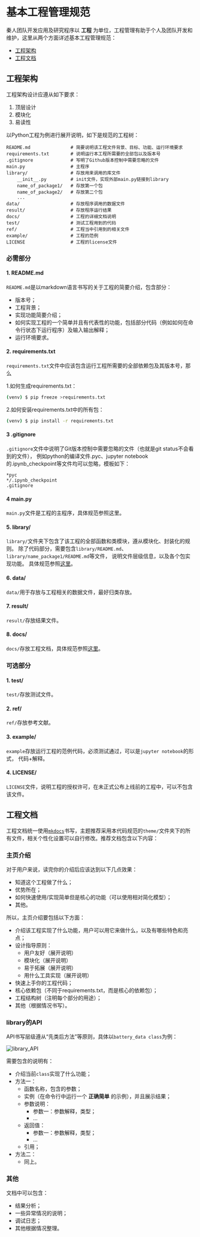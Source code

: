 # 基本工程管理规范

秦人团队开发应用及研究程序以 __工程__ 为单位，工程管理有助于个人及团队开发和维护，这里从两个方面详述基本工程管理规范：

+ [工程架构](#_2)
+ [工程文档](#_5)

## 工程架构

工程架构设计应遵从如下要求：

1. 顶层设计
2. 模块化
3. 易读性

以Python工程为例进行展开说明，如下是规范的工程树：

```
README.md 				# 简要说明该工程文件背景、目标、功能、运行环境要求
requirements.txt 		# 说明运行本工程所需要的全部包以及版本号
.gitignore				# 写明了Github版本控制中需要忽略的文件
main.py 				# 主程序
library/				# 存放用来调用的库文件
	__init__.py 		# init文件，实现外部main.py链接到library
	name_of_package1/ 	# 存放第一个包
	name_of_package2/	# 存放第二个包
	...
data/					# 存放程序调用的数据文件
result/					# 存放程序运行结果
docs/ 					# 工程的详细文档说明
test/ 					# 测试工程用到的代码
ref/ 					# 工程当中引用到的相关文件
example/				# 工程的范例
LICENSE					# 工程的license文件
```

### 必需部分

#### 1. README.md

```README.md```是以markdown语言书写的关于工程的简要介绍，包含部分：

+ 版本号；
+ 工程背景；
+ 实现功能简要介绍；
+ 如何实现工程的一个简单并且有代表性的功能，包括部分代码（例如如何在命令行状态下运行程序）及输入输出解释；
+ 运行环境要求。

#### 2. requirements.txt

```requirements.txt```文件中应该包含运行工程所需要的全部依赖包及其版本号，那么

1.如何生成requirements.txt：
```bash
(venv) $ pip freeze >requirements.txt
```
2.如何安装requirements.txt中的所有包：
```bash
(venv) $ pip install -r requirements.txt
```

#### 3 .gitignore

```.gitignore```文件中说明了Git版本控制中需要忽略的文件（也就是git status不会看到的文件），
例如python的编译文件.pyc、jupyter notebook的.ipynb_checkpoint等文件均可以忽略，模板如下：

```
*pyc
*/.ipynb_checkpoint
.gitignore
```

#### 4 main.py

```main.py```文件是工程的主程序，具体规范参照这里。

#### 5. library/

```library/```文件夹下包含了该工程的全部函数和类模块，遵从模块化、封装化的规则。
除了代码部分，需要包含```library/README.md```、```library/name_package1/README.md```等文件，
说明文件层级信息，以及各个包实现功能。
具体规范参照[这里](#libraryapi)。

#### 6. data/

```data/```用于存放与工程相关的数据文件，最好归类存放。

#### 7. result/

```result/```存放结果文件。

#### 8. docs/

```docs/```存放工程文档，具体规范参照[这里](#_5)。

### 可选部分

#### 1. test/

```test/```存放测试文件。

#### 2. ref/

```ref/```存放参考文献。

#### 3. example/

```example```存放运行工程的范例代码，必须测试通过，可以是```jupyter notebook```的形式，
代码+解释。

#### 4. LICENSE/

```LICENSE```文件，说明工程的授权许可，在未正式公布上线前的工程中，可以不包含该文件。

## 工程文档

工程文档统一使用[```mkdocs```](https://www.mkdocs.org/)书写，主题推荐采用本代码规范的```theme/```文件夹下的所有文件，相关个性化设置可以自行修改。推荐文档包含以下内容：

### 主页介绍

对于用户来说，读完你的介绍后应该达到以下几点效果：
+ 知道这个工程做了什么；
+ 优势所在；
+ 如何快速使用/实现简单但是核心的功能（可以使用相对简化模型）；
+ 其他。

所以，主页介绍要包括以下方面：

+ 介绍该工程实现了什么功能，用户可以用它来做什么，以及有哪些特色和亮点；
+ 设计指导原则：
	+ 用户友好（展开说明）
	+ 模块化（展开说明）
	+ 易于拓展（展开说明）
	+ 用什么工具实现（展开说明）
+ 快速上手你的工程代码；
+ 核心依赖包（不同于requirements.txt，而是核心的依赖包）；
+ 工程结构树（注明每个部分的用途）；
+ 其他（根据情况书写）。

### library的API

API书写层级遵从“先类后方法”等原则，具体以```battery_data class```为例：

![library_API](../img/library_API.png)

需要包含的说明有：

+ 介绍当前```class```实现了什么功能；
+ 方法一：
	+ 函数名称，包含的参数；
	+ 实例（在命令行中运行一个 __正确简单__ 的示例），并且展示结果；
	+ 参数说明：
		+ 参数一：参数解释，类型；
		+ ...
	+ 返回值：
		+ 参数一：参数解释，类型；
		+ ...
	+ 引用；
+ 方法二：
	+ 同上。

### 其他

文档中可以包含：

+ 结果分析；
+ 一些异常情况的说明；
+ 调试日志；
+ 其他根据情况整理。